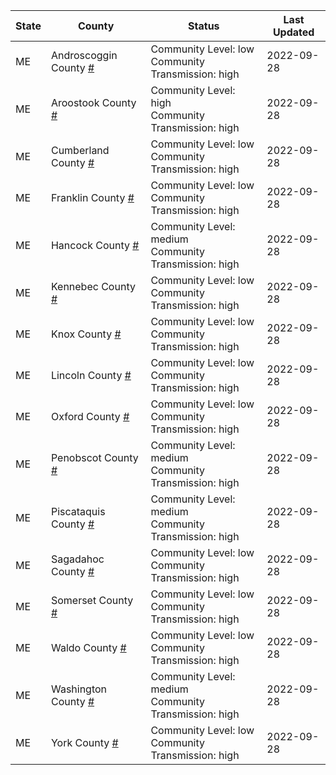 State | County | Status | Last Updated
--- | --- | --- | --- 
ME | Androscoggin County <a href="#androscoggin_county">#</a> | <a name="androscoggin_county"></a>Community Level: low<br/>Community Transmission: high | 2022-09-28
ME | Aroostook County <a href="#aroostook_county">#</a> | <a name="aroostook_county"></a>Community Level: high<br/>Community Transmission: high | 2022-09-28
ME | Cumberland County <a href="#cumberland_county">#</a> | <a name="cumberland_county"></a>Community Level: low<br/>Community Transmission: high | 2022-09-28
ME | Franklin County <a href="#franklin_county">#</a> | <a name="franklin_county"></a>Community Level: low<br/>Community Transmission: high | 2022-09-28
ME | Hancock County <a href="#hancock_county">#</a> | <a name="hancock_county"></a>Community Level: medium<br/>Community Transmission: high | 2022-09-28
ME | Kennebec County <a href="#kennebec_county">#</a> | <a name="kennebec_county"></a>Community Level: low<br/>Community Transmission: high | 2022-09-28
ME | Knox County <a href="#knox_county">#</a> | <a name="knox_county"></a>Community Level: low<br/>Community Transmission: high | 2022-09-28
ME | Lincoln County <a href="#lincoln_county">#</a> | <a name="lincoln_county"></a>Community Level: low<br/>Community Transmission: high | 2022-09-28
ME | Oxford County <a href="#oxford_county">#</a> | <a name="oxford_county"></a>Community Level: low<br/>Community Transmission: high | 2022-09-28
ME | Penobscot County <a href="#penobscot_county">#</a> | <a name="penobscot_county"></a>Community Level: medium<br/>Community Transmission: high | 2022-09-28
ME | Piscataquis County <a href="#piscataquis_county">#</a> | <a name="piscataquis_county"></a>Community Level: medium<br/>Community Transmission: high | 2022-09-28
ME | Sagadahoc County <a href="#sagadahoc_county">#</a> | <a name="sagadahoc_county"></a>Community Level: low<br/>Community Transmission: high | 2022-09-28
ME | Somerset County <a href="#somerset_county">#</a> | <a name="somerset_county"></a>Community Level: low<br/>Community Transmission: high | 2022-09-28
ME | Waldo County <a href="#waldo_county">#</a> | <a name="waldo_county"></a>Community Level: low<br/>Community Transmission: high | 2022-09-28
ME | Washington County <a href="#washington_county">#</a> | <a name="washington_county"></a>Community Level: medium<br/>Community Transmission: high | 2022-09-28
ME | York County <a href="#york_county">#</a> | <a name="york_county"></a>Community Level: low<br/>Community Transmission: high | 2022-09-28
